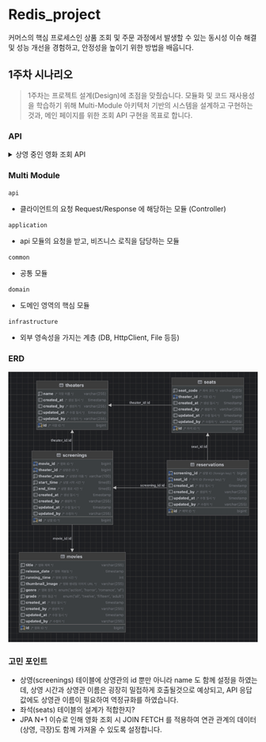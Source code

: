 # Redis_project  

커머스의 핵심 프로세스인 상품 조회 및 주문 과정에서 발생할 수 있는 동시성 이슈 해결 및 성능 개선을 경험하고, 안정성을 높이기 위한 방법을 배웁니다.

## 1주차 시나리오
> 1주차는 프로젝트 설계(Design)에 초점을 맞췄습니다. 모듈화 및 코드 재사용성을 학습하기 위해 Multi-Module 아키텍처 기반의 시스템을 설계하고 구현하는 것과, 메인 페이지를 위한 조회 API 구현을 목표로 합니다.

### API
<details>
<summary>상영 중인 영화 조회 API</summary>
<div>

```html
GET http://localhost:8080/api/v1/movies
Accept: application/json
```

```json
{
  "responses": [
    {
      "title": "범죄도시 4",
      "grade": "15세 이상 관람가",
      "genre": "액션",
      "releaseDate": "2024-04-24T00:00:00",
      "thumbnailImage": "https://www.naver.com",
      "runningTime": 109,
      "screeningTimes": [
        {
          "theaterName": "롯데시네마",
          "startTime": "16:00:00",
          "endTime": "17:49:00"
        }
      ]
    },
    {
      "title": "어벤져스: 엔드게임",
      "grade": "12세 이상 관람가",
      "genre": "액션",
      "releaseDate": "2019-04-24T00:00:00",
      "thumbnailImage": "https://www.naver.com",
      "runningTime": 181,
      "screeningTimes": [
        {
          "theaterName": "롯데시네마",
          "startTime": "21:00:00",
          "endTime": "00:01:00"
        }
      ]
    },
    {
      "title": "인셉션",
      "grade": "15세 이상 관람가",
      "genre": "SF",
      "releaseDate": "2010-07-21T00:00:00",
      "thumbnailImage": "https://www.naver.com",
      "runningTime": 148,
      "screeningTimes": [
        {
          "theaterName": "CGV",
          "startTime": "14:30:00",
          "endTime": "17:00:00"
        },
        {
          "theaterName": "롯데시네마",
          "startTime": "14:30:00",
          "endTime": "17:00:00"
        },
        {
          "theaterName": "CGV",
          "startTime": "16:30:00",
          "endTime": "18:00:00"
        }
      ]
    }
  ]
}
```

</div>
</details>

### Multi Module
`api`
- 클라이언트의 요청 Request/Response 에 해당하는 모듈 (Controller)

`application`
- api 모듈의 요청을 받고, 비즈니스 로직을 담당하는 모듈

`common`
- 공통 모듈

`domain`
- 도메인 영역의 핵심 모듈

`infrastructure`
- 외부 영속성을 가지는 계층 (DB, HttpClient, File 등등)

### ERD
![img.png](img.png)

### 고민 포인트
- 상영(screenings) 테이블에 상영관의 id 뿐만 아니라 name 도 함께 설정을 하였는데, 상영 시간과 상영관 이름은 굉장히 밀접하게 호출될것으로 예상되고,
API 응답 값에도 상영관 이름이 필요하여 역정규화를 하였습니다.
- 좌석(seats) 테이블의 설계가 적합한지?
- JPA N+1 이슈로 인해 영화 조회 시 JOIN FETCH 를 적용하여 연관 관계의 데이터(상영, 극장)도 함께 가져올 수 있도록 설정합니다.
